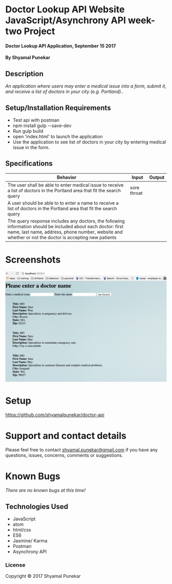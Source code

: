 # Doctor Lookup API Website JavaScript/Asynchrony API week-two Project

#### Doctor Lookup API Application, September 15 2017

#### By Shyamal Punekar

## Description

_An application where users may enter a medical issue into a form, submit it, and receive a list of doctors in your city (e.g. Portland).._

## Setup/Installation Requirements
* Test api with postman
* npm install gulp --save-dev
* Run gulp build
* open 'index.html' to launch the application
* Use the application to see list of doctors in your city by entering medical issue in the form.

## Specifications

| Behavior      | Input | Output |
| ------------- | ------------- | ------------- |
| The user shall be able to enter  medical issue to receive a list of doctors in the Portland area that fit the search query | sore throat | | |
| A user should be able to to enter a name to receive a list of doctors in the Portland area that fit the search query | | | |
| The query response includes any doctors, the following information should be included about each doctor: first name, last name, address, phone number, website and whether or not the doctor is accepting new patients |  |  |

# Screenshots

![Display doctor list](images/doctor-list.PNG)

# Setup
  https://github.com/shyamalpunekar/doctor-api

# Support and contact details

  Please feel free to contact shyamal.punekar@gmail.com if you have any questions, issues, concerns, comments or suggestions.
# Known Bugs
_There are no known bugs at this time!_

## Technologies Used

* JavaScript
* atom
* html/css
* ES6
* Jasmine/ Karma
* Postman
* Asynchrony API

### License

Copyright &copy; 2017 Shyamal Punekar

